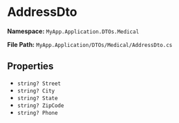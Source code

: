 # AddressDto

**Namespace:** `MyApp.Application.DTOs.Medical`

**File Path:** `MyApp.Application/DTOs/Medical/AddressDto.cs`

## Properties

- `string? Street`
- `string? City`
- `string? State`
- `string? ZipCode`
- `string? Phone`

